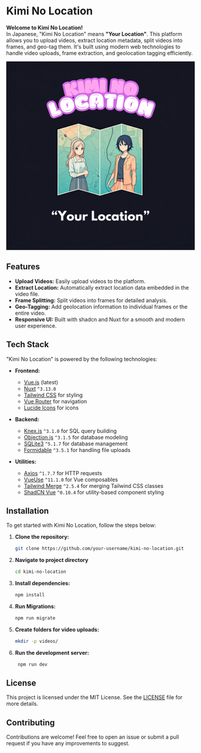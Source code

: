 # Kimi No Location

**Welcome to Kimi No Location!**  
In Japanese, "Kimi No Location" means **"Your Location"**. This platform allows you to upload videos, extract location metadata, split videos into frames, and geo-tag them. It's built using modern web technologies to handle video uploads, frame extraction, and geolocation tagging efficiently.

![Kimi No Location](Logo_final.png)

## Features

- **Upload Videos:** Easily upload videos to the platform.
- **Extract Location:** Automatically extract location data embedded in the video file.
- **Frame Splitting:** Split videos into frames for detailed analysis.
- **Geo-Tagging:** Add geolocation information to individual frames or the entire video.
- **Responsive UI:** Built with shadcn and Nuxt for a smooth and modern user experience.

## Tech Stack

"Kimi No Location" is powered by the following technologies:

- **Frontend:** 
  - [Vue.js](https://vuejs.org/) (latest)
  - [Nuxt](https://nuxt.com/) `^3.13.0`
  - [Tailwind CSS](https://tailwindcss.com/) for styling
  - [Vue Router](https://router.vuejs.org/) for navigation
  - [Lucide Icons](https://lucide.dev/) for icons
  
- **Backend:**
  - [Knex.js](https://knexjs.org/) `^3.1.0` for SQL query building
  - [Objection.js](https://vincit.github.io/objection.js/) `^3.1.5` for database modeling
  - [SQLite3](https://www.sqlite.org/) `^5.1.7` for database management
  - [Formidable](https://www.npmjs.com/package/formidable) `^3.5.1` for handling file uploads

- **Utilities:**
  - [Axios](https://axios-http.com/) `^1.7.7` for HTTP requests
  - [VueUse](https://vueuse.org/) `^11.1.0` for Vue composables
  - [Tailwind Merge](https://github.com/dcastil/tailwind-merge) `^2.5.4` for merging Tailwind CSS classes
  -  [ShadCN Vue](https://www.shadcn-vue.com) `^0.10.4` for utility-based component styling


## Installation

To get started with Kimi No Location, follow the steps below:

1. **Clone the repository:**
   ```bash
   git clone https://github.com/your-username/kimi-no-location.git
   ```

2. **Navigate to project directory**
    ```bash
    cd kimi-no-location
    ```

3. **Install dependencies:**
   ```bash
   npm install
   ```

4. **Run Migrations:**
   ```bash
   npm run migrate
   ```

5. **Create folders for video uploads:**
   ```bash
   mkdir -p videos/
   ```

6. **Run the development server:**
   ```bash
    npm run dev
    ```

## License

This project is licensed under the MIT License. See the [LICENSE](LICENSE) file for more details.

## Contributing

Contributions are welcome! Feel free to open an issue or submit a pull request if you have any improvements to suggest.